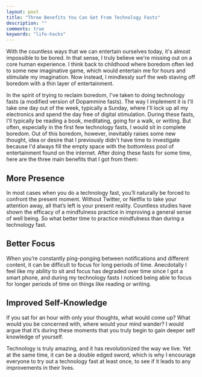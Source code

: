 ```yaml
---
layout: post
title: "Three Benefits You Can Get From Technology Fasts"
description: ""
comments: true
keywords: "life-hacks"
---
```


With the countless ways that we can entertain ourselves today, it's almost impossible to be bored. In that sense, I truly believe we're missing out on a core human experience. I think back to childhood where boredom often led to some new imaginative game, which would entertain me for hours and stimulate my imagination. Now instead, I mindlessly surf the web staving off boredom with a thin layer of entertainment.

In the spirit of trying to reclaim boredom, I've taken to doing technology fasts (a modified version of Dopammine fasts). The way I implement it is I'll take one day out of the week, typically a Sunday, where I'll lock up all my electronics and spend the day free of digital stimulation. During these fasts, I'll typically be reading a book, meditating, going for a walk, or writing. But often, especially in the first few technology fasts, I would sit in complete boredom. Out of this boredom, however, inevitably raises some new thought, idea or desire that I previously didn't have time to investigate because I'd always fill the empty space with the bottomless pool of entertainment found on the internet. After doing these fasts for some time, here are the three main benefits that I got from them:

## More Presence

In most cases when you do a technology fast, you’ll naturally be forced to confront the present moment. Without Twitter, or Netflix to take your attention away, all that’s left is your present reality. Countless studies have shown the efficacy of a mindfulness practice in improving a general sense of well being. So what better time to practice mindfulness than during a technology fast.

## Better Focus

When you’re constantly ping-ponging between notifications and different content, it can be difficult to focus for long periods of time. Anecdotally I feel like my ability to sit and focus has degraded over time since I got a smart phone, and during my technology fasts I noticed being able to focus for longer periods of time on things like reading or writing. 

## Improved Self-Knowledge

If you sat for an hour with only your thoughts, what would come up? What would you be concerned with, where would your mind wander? I would argue that it’s during these moments that you truly begin to gain deeper self knowledge of yourself. 

Technology is truly amazing, and it has revolutionized the way we live. Yet at the same time, it can be a double edged sword, which is why I encourage everyone to try out a technology fast at least once, to see if it leads to any improvements in their lives.

